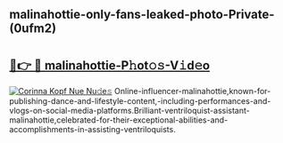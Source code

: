## malinahottie-only-fans​-leaked-photo​-Private-(0ufm2)


# <h2><a href="https://mediaupload.pro?title=malinahottie&ref=git">🔗👉 🔴 malinahottie-P𝚑ot𝚘𝚜-V𝚒d𝚎o</a></h2>

[![Corinna Kopf Nue Nu𝚍e𝚜](https://i.imgur.com/0qMVB7G.gif)](https://mediaupload.pro?title=malinahottie&ref=git)
Online-influencer-malinahottie,known-for-publishing-dance-and-lifestyle-content,-including-performances-and-vlogs-on-social-media-platforms.Brilliant-ventriloquist-assistant-malinahottie,celebrated-for-their-exceptional-abilities-and-accomplishments-in-assisting-ventriloquists.  